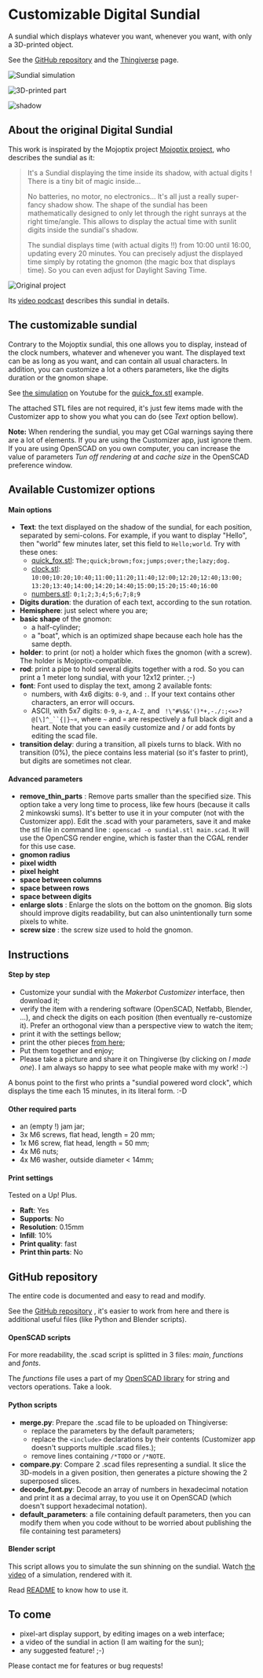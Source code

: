 # Customizable Digital Sundial
A sundial which displays whatever you want, whenever you want, with only a 3D-printed object.

See the [GitHub repository](https://github.com/roipoussiere/Customizable-Digital-Sundial) and the [Thingiverse](http://www.thingiverse.com/thing:1253190) page.

![Sundial simulation](https://raw.githubusercontent.com/roipoussiere/Customizable-Digital-Sundial/master/images/quick_simulation.jpg)

![3D-printed part](https://raw.githubusercontent.com/roipoussiere/Customizable-Digital-Sundial/master/images/numbers_printed.jpg)

![shadow](https://raw.githubusercontent.com/roipoussiere/Customizable-Digital-Sundial/master/images/numbers_shadow.jpg)

## About the original Digital Sundial

This work is inspirated by the Mojoptix project [Mojoptix project](http://www.thingiverse.com/thing:1068443), who describes the sundial as it:

> It's a Sundial displaying the time inside its shadow, with actual digits !
> There is a tiny bit of magic inside...
>
> No batteries, no motor, no electronics... It's all just a really super-fancy shadow show. The shape of the sundial has been mathematically designed to only let through the right sunrays at the right time/angle. This allows to display the actual time with sunlit digits inside the sundial's shadow.
>
> The sundial displays time (with actual digits !!) from 10:00 until 16:00, updating every 20 minutes.
> You can precisely adjust the displayed time simply by rotating the gnomon (the magic box that displays time). So you can even adjust for Daylight Saving Time.

![Original project](https://raw.githubusercontent.com/roipoussiere/Customizable-Digital-Sundial/master/images/original.jpg)

Its [video podcast](http://www.mojoptix.com/2015/10/25/mojoptix-001-digital-sundial) describes this sundial in details.

## The customizable sundial

Contrary to the Mojoptix sundial, this one allows you to display, instead of the clock numbers, whatever and whenever you want. The displayed text can be as long as you want, and can contain all usual characters. In addition, you can customize a lot a others parameters, like the digits duration or the gnomon shape.

See [the simulation](https://www.youtube.com/watch?v=YztbfwrANII&feature=youtu.be) on Youtube for the [quick_fox.stl](http://www.thingiverse.com/download:1956136) example.

The attached STL files are not required, it's just few items made with the Customizer app to show you what you can do (see *Text* option bellow).

**Note:** When rendering the sundial, you may get CGal warnings saying there are a lot of elements. If you are using the Customizer app, just ignore them. If you are using OpenSCAD on you own computer, you can increase the value of parameters *Tun off rendering at* and *cache size* in the OpenSCAD preference window.

## Available Customizer options

#### Main options

- **Text**: the text displayed on the shadow of the sundial, for each position, separated by semi-colons. For example, if you want to display "Hello", then "world" few minutes later, set this field to `Hello;world`. Try with these ones:
    - [quick_fox.stl](http://www.thingiverse.com/download:1956136): `The;quick;brown;fox;jumps;over;the;lazy;dog.`
    - [clock.stl](http://www.thingiverse.com/download:1956139): `10:00;10:20;10:40;11:00;11:20;11:40;12:00;12:20;12:40;13:00;` `13:20;13:40;14:00;14:20;14:40;15:00;15:20;15:40;16:00`
    - [numbers.stl](http://www.thingiverse.com/download:1956175): `0;1;2;3;4;5;6;7;8;9`
- **Digits duration**: the duration of each text, according to the sun rotation.
- **Hemisphere**: just select where you are;
- **basic shape** of the gnomon:
    - a half-cylinder;
    - a "boat", which is an optimized shape because each hole has the same depth.
- **holder**: to print (or not) a holder which fixes the gnomon (with a screw). The holder is Mojoptix-compatible.
- **rod**: print a pipe to hold several digits together with a rod. So you can print a 1 meter long sundial, with your 12x12 printer. ;-)
-  **font**: Font used to display the text, among 2 available fonts:
    - numbers, with 4x6 digits: `0-9`, and `:`. If your text contains other characters, an error will occurs.
    - ASCII, with 5x7 digits: `0-9`, `a-z`, `A-Z`, and ` !\"#%$&'()*+,-./:;<=>?@[\]^_``{|}~¤`, where `~` and `¤` are respectively a full black digit and a heart. Note that you can easily customize and / or add fonts by editing the scad file.
- **transition delay**: during a transition, all pixels turns to black. With no transition (0%), the piece contains less material (so it's faster to print), but digits are sometimes not clear.

#### Advanced parameters

- **remove_thin_parts** : Remove parts smaller than the specified size. This option take a very long time to process, like few hours (because it calls 2 minkowski sums). It's better to use it in your computer (not with the Customizer app). Edit the .scad with your parameters, save it and make the stl file in command line : `openscad -o sundial.stl main.scad`. It will use the OpenCSG render engine, which is faster than the CGAL render for this use case.
- **gnomon radius**
- **pixel width**
- **pixel height**
- **space between columns**
- **space between rows**
- **space between digits**
- **enlarge slots** : Enlarge the slots on the bottom on the gnomon. Big slots should improve digits readability, but can also unintentionally turn some pixels to white.
- **screw size** : the screw size used to hold the gnomon.

## Instructions

#### Step by step
- Customize your sundial with the *Makerbot Customizer* interface, then download it;
- verify the item with a rendering software (OpenSCAD, Netfabb, Blender, ...), and check the digits on each position (then eventually re-customize it). Prefer an orthogonal view than a perspective view to watch the item;
- print it with the settings bellow;
- print the other pieces [from here](www.thingiverse.com/thing:1068443);
- Put them together and enjoy;
- Please take a picture and share it on Thingiverse (by clicking on *I made
one*). I am always so happy to see what people make with my work! :-)

A bonus point to the first who prints a "sundial powered word clock", which displays the time each 15 minutes, in its literal form. :-D

#### Other required parts
- an (empty !) jam jar;
- 3x M6 screws, flat head, length = 20 mm;
- 1x M6 screw, flat head, length = 50 mm;
- 4x M6 nuts;
- 4x M6 washer, outside diameter < 14mm;

#### Print settings
Tested on a Up! Plus.

- **Raft**: Yes
- **Supports**: No
- **Resolution**: 0.15mm
- **Infill**: 10%
- **Print quality**: fast
- **Print thin parts**: No

## GitHub repository

The entire code is documented and easy to read and modify.

See the [GitHub repository](https://github.com/roipoussiere/Customizable-Digital-Sundial) , it's easier to work from here and there is additional useful files (like Python and Blender scripts).

#### OpenSCAD scripts
For more readability, the .scad script is splitted in 3 files: *main*, *functions* and *fonts*.

The *functions* file uses a part of my [OpenSCAD library](http://www.thingiverse.com/thing:202724) for string and vectors operations. Take a look.

#### Python scripts
- **merge.py**: Prepare the .scad file to be uploaded on Thingiverse:
  - replace the parameters by the default parameters;
  - replace the `<include>` declarations by their contents (Customizer app doesn't supports multiple .scad files.);
  - remove lines containing `/*TODO` or `/*NOTE`.
- **compare.py**: Compare 2 .scad files representing a sundial. It slice the 3D-models in a given position, then generates a picture showing the 2 superposed slices.
- **decode_font.py**: Decode an array of numbers in hexadecimal notation and print it as a decimal array, to you use it on OpenSCAD (which doesn't support hexadecimal notation).
- **default_parameters**: a file containing default parameters, then you can modify them when you code without to be worried about publishing the file containing test parameters)

#### Blender script
This script allows you to simulate the sun shinning on the sundial. Watch [the video](https://www.youtube.com/watch?v=YztbfwrANII&feature=youtu.be) of a simulation, rendered with it.

Read [README](https://github.com/roipoussiere/Customizable-Digital-Sundial/tree/master/blender) to know how to use it.

## To come

- pixel-art display support, by editing images on a web interface;
- a video of the sundial in action (I am waiting for the sun);
- any suggested feature! ;-)

Please contact me for features or bug requests!
